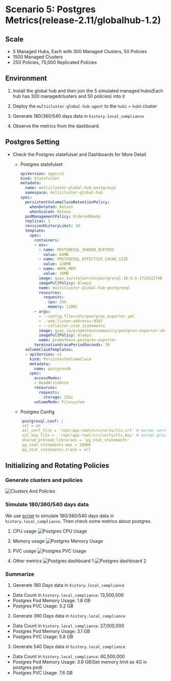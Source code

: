 # Scenario 5: Postgres Metrics(release-2.11/globalhub-1.2)

## Scale

- 5 Managed Hubs, Each with 300 Managed Clusters, 50 Policies
- 1500 Managed Clusters
- 250 Policies, 75,000 Replicated Policies

## Environment

1. Install the global hub and then join the 5 simulated managed hubs(Each hub has 300 managedclusters and 50 policies) into it

2. Deploy the `multicluster-global-hub-agent` to the `hub1` ~ `hub5` cluster

3. Generate 180/360/540 days data in `history.local_compliance`

4. Observe the metrics from the dashboard.

## Postgres Setting

- Check the Postgres statefulset and Dashboards for More Detail
  - Postgres statefulset

    ```yaml
    apiVersion: apps/v1
    kind: StatefulSet
    metadata:
      name: multicluster-global-hub-postgresql
      namespace: multicluster-global-hub
    spec:
      persistentVolumeClaimRetentionPolicy:
        whenDeleted: Retain
        whenScaled: Retain
      podManagementPolicy: OrderedReady
      replicas: 1
      revisionHistoryLimit: 10
      template:
        spec:
          containers:
          - env:
            - name: POSTGRESQL_SHARED_BUFFERS
              value: 64MB
            - name: POSTGRESQL_EFFECTIVE_CACHE_SIZE
              value: 128MB
            - name: WORK_MEM
              value: 16MB
            image: quay.io/stolostron/postgresql-16:9.5-1732622748
            imagePullPolicy: Always
            name: multicluster-global-hub-postgresql
            resources:
              requests:
                cpu: 25m
                memory: 128Mi
          - args:
            - --config.file=/etc/postgres_exporter.yml
            - --web.listen-address=:9187
            - --collector.stat_statements
            image: quay.io/prometheuscommunity/postgres-exporter:v0.15.0
            imagePullPolicy: Always
            name: prometheus-postgres-exporter
          terminationGracePeriodSeconds: 30
      volumeClaimTemplates:
      - apiVersion: v1
        kind: PersistentVolumeClaim
        metadata:
          name: postgresdb
        spec:
          accessModes:
          - ReadWriteOnce
          resources:
            requests:
              storage: 25Gi
          volumeMode: Filesystem

    ```

  - Postgres Config
  ```yaml
      postgresql.conf: |
      ssl = on
      ssl_cert_file = '/opt/app-root/src/certs/tls.crt' # server certificate
      ssl_key_file =  '/opt/app-root/src/certs/tls.key' # server private key
      shared_preload_libraries = 'pg_stat_statements'
      pg_stat_statements.max = 10000
      pg_stat_statements.track = all
  ```

## Initializing and Rotating Policies

### Generate clusters and policies
 ![Clusters And Policies](./images/5-overview.png)

### Simulate 180/360/540 days data
We use [script](./local-policies/history_local_compliance.sql) to simulate 180/360/540 days data in `history.local_compliance`. Then check some metrics about postgres.

1. CPU usage
![Postgres CPU Usage](./images/5-postgres-cpu-usage.png)

2. Memory usage
![Postgres Memory Usage](./images/5-postgres-memory-usage.png)

3. PVC usage
![Postgres PVC Usage](./images/5-postgres-pvc-usage.png)

4. Other metrics
![Postgres dashboard 1](./images/5-postgres-dashboard-1.png)
![Postgres dashboard 2](./images/5-postgres-dashboard-2.png)


### Summarize
1. Generate 180 Days data in `history.local_compliance`

- Data Count in `history.local_compliance`: 13,500,000
- Postgres Pod Memory Usage: 1.8 GB
- Postgres PVC Usage: 3.2 GB

2. Generate 360 Days data in `history.local_compliance`

- Data Count in `history.local_compliance`: 27,000,000
- Postgres Pod Memory Usage: 3.1 GB
- Postgres PVC Usage: 5.8 GB

3. Generate 540 Days data in `history.local_compliance`

- Data Count in `history.local_compliance`: 40,500,000
- Postgres Pod Memory Usage: 3.6 GB(Set memory limit as 4G in postgres pod)
- Postgres PVC Usage: 7.6 GB
